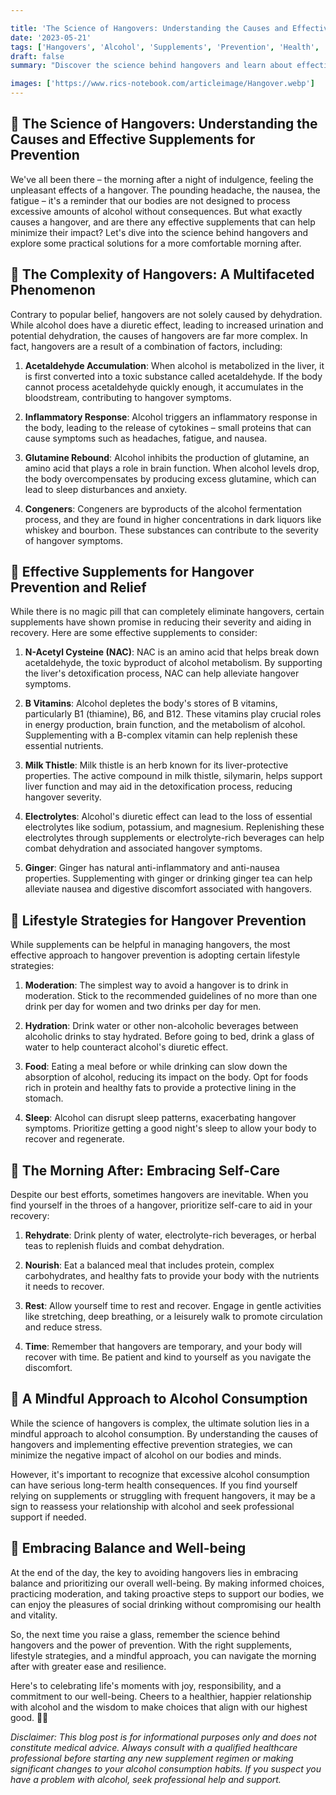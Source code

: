 ```yaml
---

title: 'The Science of Hangovers: Understanding the Causes and Effective Supplements for Prevention 🍸🔬'
date: '2023-05-21'
tags: ['Hangovers', 'Alcohol', 'Supplements', 'Prevention', 'Health', 'Science']
draft: false
summary: "Discover the science behind hangovers and learn about effective supplements that can help minimize their impact. From the causes to prevention strategies, this blog post explores the complexities of alcohol's effects on the body and offers practical solutions for a more comfortable morning after. 🌅"

images: ['https://www.rics-notebook.com/articleimage/Hangover.webp']
---
```


## 🌟 The Science of Hangovers: Understanding the Causes and Effective Supplements for Prevention

We've all been there – the morning after a night of indulgence, feeling the unpleasant effects of a hangover. The pounding headache, the nausea, the fatigue – it's a reminder that our bodies are not designed to process excessive amounts of alcohol without consequences. But what exactly causes a hangover, and are there any effective supplements that can help minimize their impact? Let's dive into the science behind hangovers and explore some practical solutions for a more comfortable morning after.

## 🔬 The Complexity of Hangovers: A Multifaceted Phenomenon

Contrary to popular belief, hangovers are not solely caused by dehydration. While alcohol does have a diuretic effect, leading to increased urination and potential dehydration, the causes of hangovers are far more complex. In fact, hangovers are a result of a combination of factors, including:

1. **Acetaldehyde Accumulation**: When alcohol is metabolized in the liver, it is first converted into a toxic substance called acetaldehyde. If the body cannot process acetaldehyde quickly enough, it accumulates in the bloodstream, contributing to hangover symptoms.

2. **Inflammatory Response**: Alcohol triggers an inflammatory response in the body, leading to the release of cytokines – small proteins that can cause symptoms such as headaches, fatigue, and nausea.

3. **Glutamine Rebound**: Alcohol inhibits the production of glutamine, an amino acid that plays a role in brain function. When alcohol levels drop, the body overcompensates by producing excess glutamine, which can lead to sleep disturbances and anxiety.

4. **Congeners**: Congeners are byproducts of the alcohol fermentation process, and they are found in higher concentrations in dark liquors like whiskey and bourbon. These substances can contribute to the severity of hangover symptoms.

## 💊 Effective Supplements for Hangover Prevention and Relief

While there is no magic pill that can completely eliminate hangovers, certain supplements have shown promise in reducing their severity and aiding in recovery. Here are some effective supplements to consider:

1. **N-Acetyl Cysteine (NAC)**: NAC is an amino acid that helps break down acetaldehyde, the toxic byproduct of alcohol metabolism. By supporting the liver's detoxification process, NAC can help alleviate hangover symptoms.

2. **B Vitamins**: Alcohol depletes the body's stores of B vitamins, particularly B1 (thiamine), B6, and B12. These vitamins play crucial roles in energy production, brain function, and the metabolism of alcohol. Supplementing with a B-complex vitamin can help replenish these essential nutrients.

3. **Milk Thistle**: Milk thistle is an herb known for its liver-protective properties. The active compound in milk thistle, silymarin, helps support liver function and may aid in the detoxification process, reducing hangover severity.

4. **Electrolytes**: Alcohol's diuretic effect can lead to the loss of essential electrolytes like sodium, potassium, and magnesium. Replenishing these electrolytes through supplements or electrolyte-rich beverages can help combat dehydration and associated hangover symptoms.

5. **Ginger**: Ginger has natural anti-inflammatory and anti-nausea properties. Supplementing with ginger or drinking ginger tea can help alleviate nausea and digestive discomfort associated with hangovers.

## 🍳 Lifestyle Strategies for Hangover Prevention

While supplements can be helpful in managing hangovers, the most effective approach to hangover prevention is adopting certain lifestyle strategies:

1. **Moderation**: The simplest way to avoid a hangover is to drink in moderation. Stick to the recommended guidelines of no more than one drink per day for women and two drinks per day for men.

2. **Hydration**: Drink water or other non-alcoholic beverages between alcoholic drinks to stay hydrated. Before going to bed, drink a glass of water to help counteract alcohol's diuretic effect.

3. **Food**: Eating a meal before or while drinking can slow down the absorption of alcohol, reducing its impact on the body. Opt for foods rich in protein and healthy fats to provide a protective lining in the stomach.

4. **Sleep**: Alcohol can disrupt sleep patterns, exacerbating hangover symptoms. Prioritize getting a good night's sleep to allow your body to recover and regenerate.

## 🌈 The Morning After: Embracing Self-Care

Despite our best efforts, sometimes hangovers are inevitable. When you find yourself in the throes of a hangover, prioritize self-care to aid in your recovery:

1. **Rehydrate**: Drink plenty of water, electrolyte-rich beverages, or herbal teas to replenish fluids and combat dehydration.

2. **Nourish**: Eat a balanced meal that includes protein, complex carbohydrates, and healthy fats to provide your body with the nutrients it needs to recover.

3. **Rest**: Allow yourself time to rest and recover. Engage in gentle activities like stretching, deep breathing, or a leisurely walk to promote circulation and reduce stress.

4. **Time**: Remember that hangovers are temporary, and your body will recover with time. Be patient and kind to yourself as you navigate the discomfort.

## 🌿 A Mindful Approach to Alcohol Consumption

While the science of hangovers is complex, the ultimate solution lies in a mindful approach to alcohol consumption. By understanding the causes of hangovers and implementing effective prevention strategies, we can minimize the negative impact of alcohol on our bodies and minds.

However, it's important to recognize that excessive alcohol consumption can have serious long-term health consequences. If you find yourself relying on supplements or struggling with frequent hangovers, it may be a sign to reassess your relationship with alcohol and seek professional support if needed.

## 🌈 Embracing Balance and Well-being

At the end of the day, the key to avoiding hangovers lies in embracing balance and prioritizing our overall well-being. By making informed choices, practicing moderation, and taking proactive steps to support our bodies, we can enjoy the pleasures of social drinking without compromising our health and vitality.

So, the next time you raise a glass, remember the science behind hangovers and the power of prevention. With the right supplements, lifestyle strategies, and a mindful approach, you can navigate the morning after with greater ease and resilience.

Here's to celebrating life's moments with joy, responsibility, and a commitment to our well-being. Cheers to a healthier, happier relationship with alcohol and the wisdom to make choices that align with our highest good. 🥂✨

_Disclaimer: This blog post is for informational purposes only and does not constitute medical advice. Always consult with a qualified healthcare professional before starting any new supplement regimen or making significant changes to your alcohol consumption habits. If you suspect you have a problem with alcohol, seek professional help and support._
